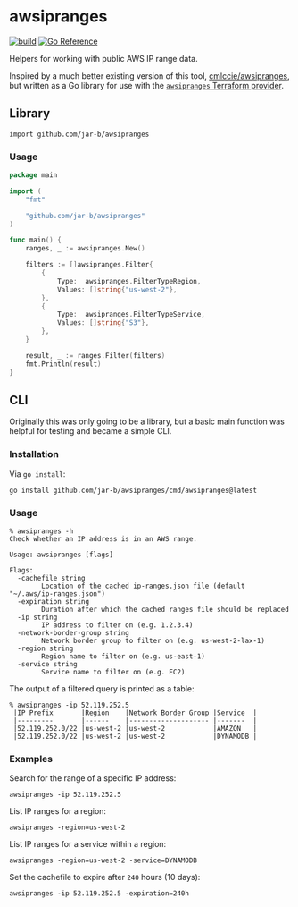 # awsipranges
[![build](https://github.com/jar-b/awsipranges/actions/workflows/build.yml/badge.svg)](https://github.com/jar-b/awsipranges/actions/workflows/build.yml)
[![Go Reference](https://pkg.go.dev/badge/github.com/jar-b/awsipranges.svg)](https://pkg.go.dev/github.com/jar-b/awsipranges)

Helpers for working with public AWS IP range data.

Inspired by a much better existing version of this tool, [cmlccie/awsipranges](https://github.com/cmlccie/awsipranges), but written as a Go library for use with the [`awsipranges` Terraform provider](https://github.com/jar-b/terraform-provider-awsipranges).

## Library

`import github.com/jar-b/awsipranges`

### Usage

```go
package main

import (
	"fmt"

	"github.com/jar-b/awsipranges"
)

func main() {
	ranges, _ := awsipranges.New()

	filters := []awsipranges.Filter{
		{
			Type:  awsipranges.FilterTypeRegion,
			Values: []string{"us-west-2"},
		},
		{
			Type:  awsipranges.FilterTypeService,
			Values: []string{"S3"},
		},
	}

	result, _ := ranges.Filter(filters)
	fmt.Println(result)
}
```

## CLI

Originally this was only going to be a library, but a basic main function was helpful for testing and became a simple CLI.

### Installation

Via `go install`:

```console
go install github.com/jar-b/awsipranges/cmd/awsipranges@latest
```

### Usage

```console
% awsipranges -h
Check whether an IP address is in an AWS range.

Usage: awsipranges [flags]

Flags:
  -cachefile string
        Location of the cached ip-ranges.json file (default "~/.aws/ip-ranges.json")
  -expiration string
        Duration after which the cached ranges file should be replaced
  -ip string
        IP address to filter on (e.g. 1.2.3.4)
  -network-border-group string
        Network border group to filter on (e.g. us-west-2-lax-1)
  -region string
        Region name to filter on (e.g. us-east-1)
  -service string
        Service name to filter on (e.g. EC2)
```

The output of a filtered query is printed as a table:

```console
% awsipranges -ip 52.119.252.5
 |IP Prefix       |Region    |Network Border Group |Service  |
 |---------       |------    |-------------------- |-------  |
 |52.119.252.0/22 |us-west-2 |us-west-2            |AMAZON   |
 |52.119.252.0/22 |us-west-2 |us-west-2            |DYNAMODB |
```

### Examples

Search for the range of a specific IP address:

```console
awsipranges -ip 52.119.252.5
```

List IP ranges for a region:

```console
awsipranges -region=us-west-2
```

List IP ranges for a service within a region:

```console
awsipranges -region=us-west-2 -service=DYNAMODB
```

Set the cachefile to expire after `240` hours (10 days):

```console
awsipranges -ip 52.119.252.5 -expiration=240h
```
